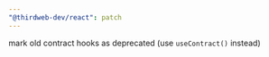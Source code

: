 ```yaml
---
"@thirdweb-dev/react": patch
---
```


mark old contract hooks as deprecated (use `useContract()` instead)
